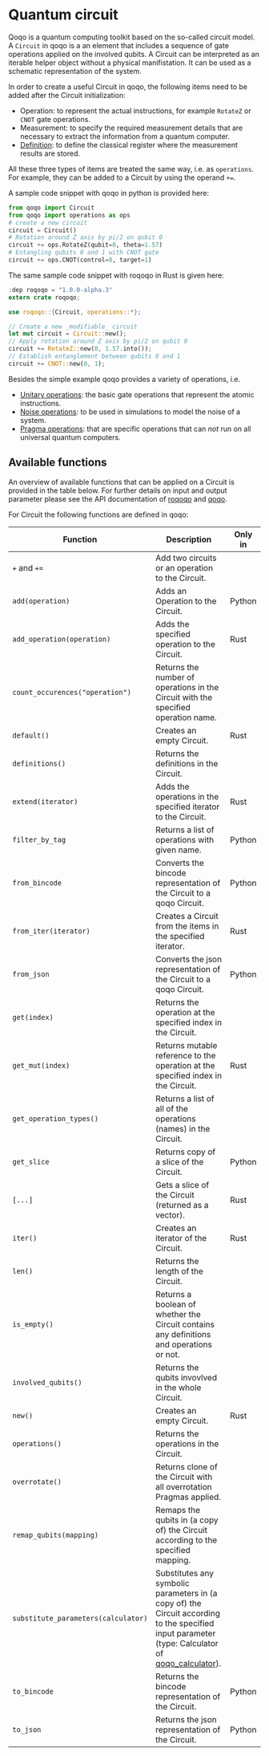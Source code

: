 # Quantum circuit

Qoqo is a quantum computing toolkit based on the so-called circuit model. A `Circuit` in qoqo is a an element that includes a sequence of gate operations applied on the involved qubits. A Circuit can be interpreted as an iterable helper object without a physical manifistation. It can be used as a schematic representation of the system.

In order to create a useful Circuit in qoqo, the following items need to be added after the Circuit initialization:
* Operation: to represent the actual instructions, for example `RotateZ` or `CNOT` gate operations.
* Measurement: to specify the required measurement details that are necessary to extract the information from a quantum computer.
* [Definition](readout.md): to define the classical register where the measurement results are stored.

All these three types of items are treated the same way, i.e. as `operations`. For example, they can be added to a Circuit by using the operand `+=`. 

A sample code snippet with qoqo in python is provided here:

```python
from qoqo import Circuit
from qoqo import operations as ops
# create a new circuit
circuit = Circuit()
# Rotation around Z axis by pi/2 on qubit 0
circuit += ops.RotateZ(qubit=0, theta=1.57)
# Entangling qubits 0 and 1 with CNOT gate
circuit += ops.CNOT(control=0, target=1)
```

The same sample code snippet with roqoqo in Rust is given here:

```rust
:dep roqoqo = "1.0.0-alpha.3"
extern crate roqoqo;

use roqoqo::{Circuit, operations::*};

// Create a new _modifiable_ circuit
let mut circuit = Circuit::new();
// Apply rotation around Z axis by pi/2 on qubit 0
circuit += RotateZ::new(0, 1.57.into());
// Establish entanglement between qubits 0 and 1
circuit += CNOT::new(0, 1);
```


Besides the simple example qoqo provides a variety of operations, i.e.
* [Unitary operations](unitary.md): the basic gate operations that represent the atomic instructions.
* [Noise operations](noise.md): to be used in simulations to model the noise of a system.
* [Pragma operations](pragma.md): that are specific operations that can _not_ run on all universal quantum computers.


## Available functions

An overview of available functions that can be applied on a Circuit is provided in the table below. For further details on input and output parameter please see the API documentation of [roqoqo](https://docs.rs/roqoqo/latest/roqoqo/struct.Circuit.html) and [qoqo](https://qoqo.readthedocs.io/en/latest/generated/generated/qoqo.Circuit.html).

For Circuit the following functions are defined in qoqo:

| Function | Description | Only in |
|---------|---------|---------| 
| `+` and `+=` | Add two circuits or an operation to the Circuit. | |
| `add(operation)` | Adds an Operation to the Circuit. | Python|
| `add_operation(operation)` | Adds the specified operation to the Circuit. | Rust|
| `count_occurences("operation")` | Returns the number of operations in the Circuit with the specified operation name. | |
| `default()` | Creates an empty Circuit. | Rust|
| `definitions()` | Returns the definitions in the Circuit. | |
| `extend(iterator)` | Adds the operations in the specified iterator to the Circuit. | Rust|
| `filter_by_tag` | Returns a list of operations with given name. | Python|
| `from_bincode` | Converts the bincode representation of the Circuit to a qoqo Circuit. | Python|
| `from_iter(iterator)` | Creates a Circuit from the items in the specified iterator. |  Rust|
| `from_json` | Converts the json representation of the Circuit to a qoqo Circuit. | Python|
| `get(index)` | Returns the operation at the specified index in the Circuit. | |
| `get_mut(index)` | Returns mutable reference to the operation at the specified index in the Circuit. | Rust|
| `get_operation_types()` | Returns a list of all of the operations (names) in the Circuit. | |
| `get_slice` | Returns copy of a slice of the Circuit. | Python|
| `[...]` | Gets a slice of the Circuit (returned as a vector). | Rust |
| `iter()` | Creates an iterator of the Circuit. | Rust|
| `len()` | Returns the length of the Circuit. | |
| `is_empty()` | Returns a boolean of whether the Circuit contains any definitions and operations or not. | |
| `involved_qubits()` | Returns the qubits invovlved in the whole Circuit. | |
| `new()` | Creates an empty Circuit. | Rust|
| `operations()` | Returns the operations in the Circuit. | |
| `overrotate()` | Returns clone of the Circuit with all overrotation Pragmas applied. | |
| `remap_qubits(mapping)` | Remaps the qubits in (a copy of) the Circuit according to the specified mapping. | |
| `substitute_parameters(calculator)` | Substitutes any symbolic parameters in (a copy of) the Circuit according to the specified input parameter (type: Calculator of [qoqo_calculator](https://github.com/HQSquantumsimulations/qoqo_calculator)). | |
| `to_bincode` | Returns the bincode representation of the Circuit. | Python|
| `to_json` | Returns the json representation of the Circuit. | Python|